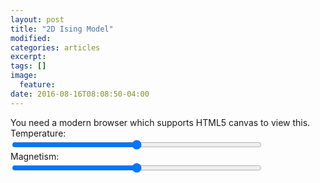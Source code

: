 ```yaml
---
layout: post
title: "2D Ising Model"
modified:
categories: articles
excerpt:
tags: []
image:
  feature:
date: 2016-08-16T08:08:50-04:00
---
```

<script type="text/javascript" src="http://ajax.googleapis.com/ajax/libs/jquery/1/jquery.min.js"></script>

<canvas id="canvas">
	You need a modern browser which supports HTML5 canvas to view this.
</canvas>

<div>
	<label>Temperature: </label><span id="tempdisplay"></span><br><input style="width:400px;" type="range" name="temperature" id="temperature" min="0" max="2" value="1" step="0.001"><br>
	<label>Magnetism: </label><span id="magdisplay"></span><br><input style="width:400px;" type="range" name="magnetism" id="magnetism" min="-3" max="3" value="0" step="0.01"><br>
</div>

<script type="text/javascript" src="./scripts/boltzmann.js"></script>